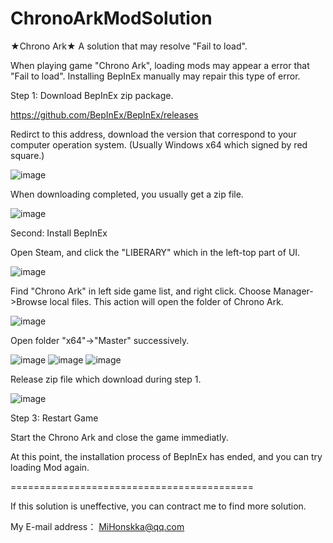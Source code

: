 # ChronoArkModSolution
★Chrono Ark★ A solution that may resolve "Fail to load".

When playing game "Chrono Ark", loading mods may appear a error that "Fail to load". 
Installing BepInEx manually may repair this type of error.

Step 1: Download BepInEx zip package.

https://github.com/BepInEx/BepInEx/releases

Redirct to this address, download the version that correspond to your computer operation system. (Usually Windows x64 which signed by red square.)

![image](https://github.com/mihonskka/ChronoArkModSolution/assets/55042437/cf72f1ad-0c3d-4f7e-9e9f-86148b22f964)

When downloading completed, you usually get a zip file.

![image](https://github.com/mihonskka/ChronoArkModSolution/assets/55042437/0bccb454-99a3-4590-b34d-f7e182c46964)

Second: Install BepInEx

Open Steam, and click the "LIBERARY" which in the left-top part of UI.

![image](https://github.com/mihonskka/ChronoArkModSolution/assets/55042437/56249ab6-6f54-4c30-a6f0-c0ab1e8527f8)

Find "Chrono Ark" in left side game list, and right click. Choose Manager->Browse local files.
This action will open the folder of Chrono Ark.

![image](https://github.com/mihonskka/ChronoArkModSolution/assets/55042437/dae35b14-3e61-459c-b004-16f4b7df893d)

Open folder "x64"->"Master" successively.

![image](https://github.com/mihonskka/ChronoArkModSolution/assets/55042437/5ad0525c-92f9-4ca6-a46e-bb50c1cdb598)
![image](https://github.com/mihonskka/ChronoArkModSolution/assets/55042437/82babb1f-4258-4cda-a6c1-614a2e4571a0)
![image](https://github.com/mihonskka/ChronoArkModSolution/assets/55042437/009f1953-aa1c-49da-9e0b-72a607edc170)

Release zip file which download during step 1.

![image](https://github.com/mihonskka/ChronoArkModSolution/assets/55042437/7d4616e4-0c15-4f1d-8223-7127d355e9eb)

Step 3: Restart Game

Start the Chrono Ark and close the game immediatly.

At this point, the installation process of BepInEx has ended, and you can try loading Mod again.

==========================================

If this solution is uneffective, you can contract me to find more solution.

My E-mail address：
MiHonskka@qq.com
